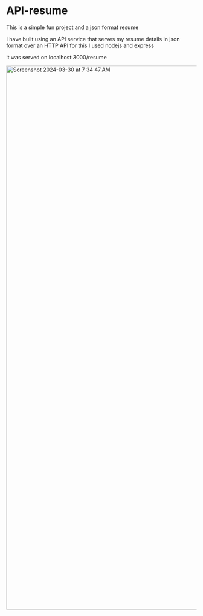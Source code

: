 # API-resume
This is a simple fun project and a json format resume

I have built using an API service that serves my resume details in json format over an HTTP API for this I used nodejs and express 

it was served on localhost:3000/resume


<img width="1437" alt="Screenshot 2024-03-30 at 7 34 47 AM" src="https://github.com/csarat424/API-resume/assets/22951307/5a158fc3-e050-4996-8736-8703b87579c2">
